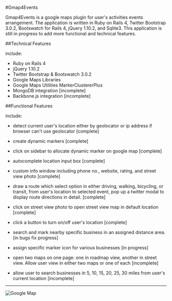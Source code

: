 #Gmap4Events

Gmap4Events is a google maps plugin for user's activities events arrangement. The application is written in Ruby on Rails 4, Twitter Bootstrap 3.0.2, Bootswatch for Rails 4, jQuery 1.10.2, and Sqlite3. This application is still in progress to add more functional and technical features.

##Technical Features

include: 

- Ruby on Rails 4
- jQuery 1.10.2
- Twitter Bootstrap & Bootswatch 3.0.2
- Google Maps Libraries
- Google Maps Utilities MarkerClustererPlus
- MongoDB integration [incomplete]
- Backbone.js integration [incomplete]

##Functional Features 

include: 

- detect current user's location either by geolocator or ip address if browser can't use geolocator [complete]

- create dynamic markers [complete]

- click on sidebar to allocate dynamic marker on google map [complete]

- autocomplete location input box [complete]

- custom info window including phone no., website, rating, and street view photo [complete]

- draw a route which select option in either driving, walking, bicycling, or transit, from user's location to selected event, pop up a twitter modal to display route directions in detail. [complete]

- click on street view photo to open street view map in default location [complete]

- click a button to turn on/off user's location [complete]

- search and mark nearby specific business in an assigned distance area. [in bugs fix progress]

- assign specific marker icon for various businesses [in progress]

- open two maps on one page: one in roadmap view, another in street view.  Allow user view in either two maps or one of each [incomplete]

- allow user to search businesses in 5, 10, 15, 20, 25, 30 miles from user's current location [incomplete]

***
![Google Map](https://twinpets.com/Content/images/Gmap1.jpg)
